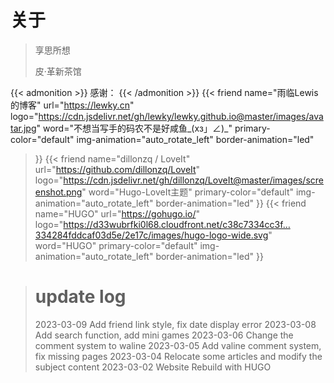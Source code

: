 # 关于


> 享思所想
>
> 皮·革新茶馆


{{< admonition >}}
感谢：
{{< /admonition >}}
{{< friend
name="雨临Lewis的博客"
url="https://lewky.cn"
logo="https://cdn.jsdelivr.net/gh/lewky/lewky.github.io@master/images/avatar.jpg"
word="不想当写手的码农不是好咸鱼_(xз」∠)_"
primary-color="default"
img-animation="auto_rotate_left"
border-animation="led"
>}}
{{< friend
name="dillonzq / LoveIt"
url="https://github.com/dillonzq/LoveIt"
logo="https://cdn.jsdelivr.net/gh/dillonzq/LoveIt@master/images/screenshot.png"
word="Hugo-LoveIt主题"
primary-color="default"
img-animation="auto_rotate_left"
border-animation="led"
>}}
{{< friend
name="HUGO"
url="https://gohugo.io/"
logo="https://d33wubrfki0l68.cloudfront.net/c38c7334cc3f…334284fddcaf03d5e/2e17c/images/hugo-logo-wide.svg"
word="HUGO"
primary-color="default"
img-animation="auto_rotate_left"
border-animation="led"
>}}

> # update log
> 2023-03-09 Add friend link style, fix date display error
> 2023-03-08 Add search function, add mini games
> 2023-03-06 Change the comment system to waline
> 2023-03-05 Add valine comment system, fix missing pages
> 2023-03-04 Relocate some articles and modify the subject content
> 2023-03-02 Website Rebuild with HUGO
